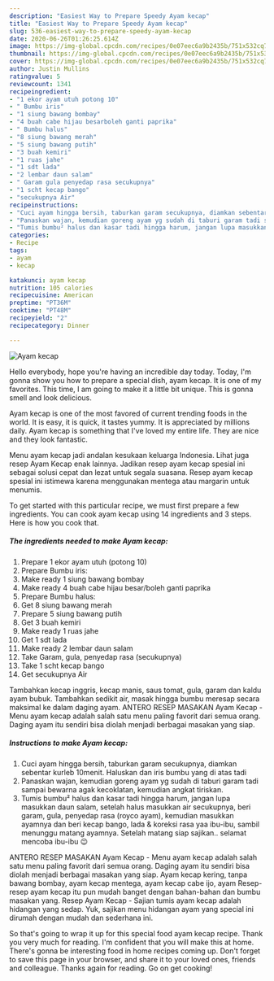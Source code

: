 ```yaml
---
description: "Easiest Way to Prepare Speedy Ayam kecap"
title: "Easiest Way to Prepare Speedy Ayam kecap"
slug: 536-easiest-way-to-prepare-speedy-ayam-kecap
date: 2020-06-26T01:26:25.614Z
image: https://img-global.cpcdn.com/recipes/0e07eec6a9b2435b/751x532cq70/ayam-kecap-foto-resep-utama.jpg
thumbnail: https://img-global.cpcdn.com/recipes/0e07eec6a9b2435b/751x532cq70/ayam-kecap-foto-resep-utama.jpg
cover: https://img-global.cpcdn.com/recipes/0e07eec6a9b2435b/751x532cq70/ayam-kecap-foto-resep-utama.jpg
author: Justin Mullins
ratingvalue: 5
reviewcount: 1341
recipeingredient:
- "1 ekor ayam utuh potong 10"
- " Bumbu iris"
- "1 siung bawang bombay"
- "4 buah cabe hijau besarboleh ganti paprika"
- " Bumbu halus"
- "8 siung bawang merah"
- "5 siung bawang putih"
- "3 buah kemiri"
- "1 ruas jahe"
- "1 sdt lada"
- "2 lembar daun salam"
- " Garam gula penyedap rasa secukupnya"
- "1 scht kecap bango"
- "secukupnya Air"
recipeinstructions:
- "Cuci ayam hingga bersih, taburkan garam secukupnya, diamkan sebentar kurleb 10menit. Haluskan dan iris bumbu yang di atas tadi"
- "Panaskan wajan, kemudian goreng ayam yg sudah di taburi garam tadi sampai bewarna agak kecoklatan, kemudian angkat tiriskan."
- "Tumis bumbu² halus dan kasar tadi hingga harum, jangan lupa masukkan daun salam, setelah halus masukkan air secukupnya, beri garam, gula, penyedap rasa (royco ayam), kemudian masukkan ayamnya dan beri kecap bango, lada &amp; koreksi rasa yaa ibu-ibu, sambil menunggu matang ayamnya. Setelah matang siap sajikan.. selamat mencoba ibu-ibu 😉"
categories:
- Recipe
tags:
- ayam
- kecap

katakunci: ayam kecap 
nutrition: 105 calories
recipecuisine: American
preptime: "PT36M"
cooktime: "PT48M"
recipeyield: "2"
recipecategory: Dinner

---
```



![Ayam kecap](https://img-global.cpcdn.com/recipes/0e07eec6a9b2435b/751x532cq70/ayam-kecap-foto-resep-utama.jpg)

Hello everybody, hope you're having an incredible day today. Today, I'm gonna show you how to prepare a special dish, ayam kecap. It is one of my favorites. This time, I am going to make it a little bit unique. This is gonna smell and look delicious.

Ayam kecap is one of the most favored of current trending foods in the world. It is easy, it is quick, it tastes yummy. It is appreciated by millions daily. Ayam kecap is something that I've loved my entire life. They are nice and they look fantastic.

Menu ayam kecap jadi andalan kesukaan keluarga Indonesia. Lihat juga resep Ayam Kecap enak lainnya. Jadikan resep ayam kecap spesial ini sebagai solusi cepat dan lezat untuk segala suasana. Resep ayam kecap spesial ini istimewa karena menggunakan mentega atau margarin untuk menumis.


To get started with this particular recipe, we must first prepare a few ingredients. You can cook ayam kecap using 14 ingredients and 3 steps. Here is how you cook that.

<!--inarticleads1-->

##### The ingredients needed to make Ayam kecap:

1. Prepare 1 ekor ayam utuh (potong 10)
1. Prepare  Bumbu iris:
1. Make ready 1 siung bawang bombay
1. Make ready 4 buah cabe hijau besar/boleh ganti paprika
1. Prepare  Bumbu halus:
1. Get 8 siung bawang merah
1. Prepare 5 siung bawang putih
1. Get 3 buah kemiri
1. Make ready 1 ruas jahe
1. Get 1 sdt lada
1. Make ready 2 lembar daun salam
1. Take  Garam, gula, penyedap rasa (secukupnya)
1. Take 1 scht kecap bango
1. Get secukupnya Air


Tambahkan kecap inggris, kecap manis, saus tomat, gula, garam dan kaldu ayam bubuk. Tambahkan sedikit air, masak hingga bumbu meresap secara maksimal ke dalam daging ayam. ANTERO RESEP MASAKAN Ayam Kecap - Menu ayam kecap adalah salah satu menu paling favorit dari semua orang. Daging ayam itu sendiri bisa diolah menjadi berbagai masakan yang siap. 

<!--inarticleads2-->

##### Instructions to make Ayam kecap:

1. Cuci ayam hingga bersih, taburkan garam secukupnya, diamkan sebentar kurleb 10menit. Haluskan dan iris bumbu yang di atas tadi
1. Panaskan wajan, kemudian goreng ayam yg sudah di taburi garam tadi sampai bewarna agak kecoklatan, kemudian angkat tiriskan.
1. Tumis bumbu² halus dan kasar tadi hingga harum, jangan lupa masukkan daun salam, setelah halus masukkan air secukupnya, beri garam, gula, penyedap rasa (royco ayam), kemudian masukkan ayamnya dan beri kecap bango, lada &amp; koreksi rasa yaa ibu-ibu, sambil menunggu matang ayamnya. Setelah matang siap sajikan.. selamat mencoba ibu-ibu 😉


ANTERO RESEP MASAKAN Ayam Kecap - Menu ayam kecap adalah salah satu menu paling favorit dari semua orang. Daging ayam itu sendiri bisa diolah menjadi berbagai masakan yang siap. Ayam kecap kering, tanpa bawang bombay, ayam kecap mentega, ayam kecap cabe ijo, ayam Resep-resep ayam kecap itu pun mudah banget dengan bahan-bahan dan bumbu masakan yang. Resep Ayam Kecap - Sajian tumis ayam kecap adalah hidangan yang sedap. Yuk, sajikan menu hidangan ayam yang special ini dirumah dengan mudah dan sederhana ini. 

So that's going to wrap it up for this special food ayam kecap recipe. Thank you very much for reading. I'm confident that you will make this at home. There's gonna be interesting food in home recipes coming up. Don't forget to save this page in your browser, and share it to your loved ones, friends and colleague. Thanks again for reading. Go on get cooking!
